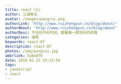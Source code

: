 ```yaml
---
title: react（七）
author: 江湖再见
avatar: /images/pangrui.png
authorLink: 'http://www.ruizhengyun.cn/blog/about/'
authorAbout: 'http://www.ruizhengyun.cn/blog/about'
authorDesc: 不论码不码代码，都要做一枚快乐的前端
categories: 编程
keywords: react-07
description: react-07
photos: /img/pangrui.jpg
abbrlink: 5a6e876
date: 2019-01-23 15:23:54
tags:
- javascript
- react
---
```

